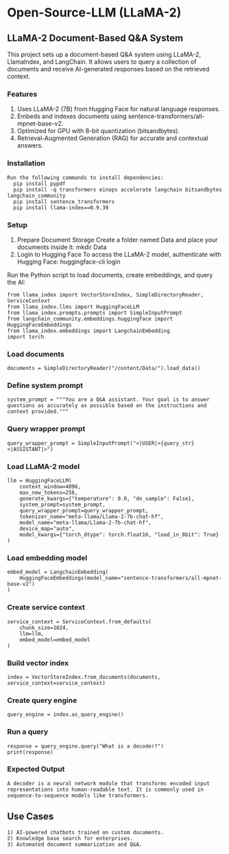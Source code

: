 # Open-Source-LLM (LLaMA-2)

## LLaMA-2 Document-Based Q&A System
This project sets up a document-based Q&A system using LLaMA-2, LlamaIndex, and LangChain. It allows users to query a collection of documents and receive AI-generated responses based on the retrieved context.

### Features
  1) Uses LLaMA-2 (7B) from Hugging Face for natural language responses.
  2) Embeds and indexes documents using sentence-transformers/all-mpnet-base-v2.
  3) Optimized for GPU with 8-bit quantization (bitsandbytes).
  4) Retrieval-Augmented Generation (RAG) for accurate and contextual answers.

### Installation
    Run the following commands to install dependencies:
      pip install pypdf
      pip install -q transformers einops accelerate langchain bitsandbytes langchain_community
      pip install sentence_transformers
      pip install llama-index==0.9.39

### Setup
1. Prepare Document Storage
    Create a folder named Data and place your documents inside it:
    mkdir Data
2. Login to Hugging Face
    To access the LLaMA-2 model, authenticate with Hugging Face:
    huggingface-cli login

Run the Python script to load documents, create embeddings, and query the AI:

    from llama_index import VectorStoreIndex, SimpleDirectoryReader, ServiceContext
    from llama_index.llms import HuggingFaceLLM
    from llama_index.prompts.prompts import SimpleInputPrompt
    from langchain_community.embeddings.huggingface import HuggingFaceEmbeddings
    from llama_index.embeddings import LangchainEmbedding
    import torch

### Load documents
    documents = SimpleDirectoryReader("/content/Data/").load_data()

### Define system prompt
    system_prompt = """You are a Q&A assistant. Your goal is to answer questions as accurately as possible based on the instructions and context provided."""

### Query wrapper prompt
    query_wrapper_prompt = SimpleInputPrompt("<|USER|>{query_str}<|ASSISTANT|>")

### Load LLaMA-2 model
    llm = HuggingFaceLLM(
        context_window=4096,
        max_new_tokens=256,
        generate_kwargs={"temperature": 0.0, "do_sample": False},
        system_prompt=system_prompt,
        query_wrapper_prompt=query_wrapper_prompt,
        tokenizer_name="meta-llama/Llama-2-7b-chat-hf",
        model_name="meta-llama/Llama-2-7b-chat-hf",
        device_map="auto",
        model_kwargs={"torch_dtype": torch.float16, "load_in_8bit": True}
    )

### Load embedding model
    embed_model = LangchainEmbedding(
        HuggingFaceEmbeddings(model_name="sentence-transformers/all-mpnet-base-v2")
    )

### Create service context
    service_context = ServiceContext.from_defaults(
        chunk_size=1024,
        llm=llm,
        embed_model=embed_model
    )

### Build vector index
    index = VectorStoreIndex.from_documents(documents, service_context=service_context)

### Create query engine
    query_engine = index.as_query_engine()

### Run a query
    response = query_engine.query("What is a decoder?")
    print(response)

### Expected Output
    A decoder is a neural network module that transforms encoded input representations into human-readable text. It is commonly used in sequence-to-sequence models like transformers.

## Use Cases
    1) AI-powered chatbots trained on custom documents.
    2) Knowledge base search for enterprises.
    3) Automated document summarization and Q&A.

